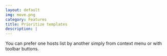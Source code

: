 ```yaml
---
layout: default
img: move.png
category: Features
title: Prioritize templates
description: |
---
```

  You can prefer one hosts list by another simply from context menu or with toolbar buttons.
